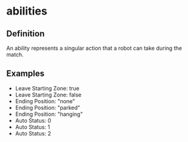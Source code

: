 # abilities

## Definition
An ability represents a singular action that a robot can take during the match.

## Examples
- Leave Starting Zone: true
- Leave Starting Zone: false
- Ending Position: "none"
- Ending Position: "parked"
- Ending Position: "hanging"
- Auto Status: 0
- Auto Status: 1
- Auto Status: 2